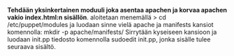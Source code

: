 **Tehdään yksinkertainen moduuli joka asentaa apachen ja
korvaa apachen vakio index.html:n sisällön**.
  aloitetaan menemällä > cd /etc/puppet/modules ja luodaan sinne vielä
apache ja manifests kansiot komennolla:
mkdir -p apache/manifests/
Sirrytään kyseiseen kansioon ja luodaan init.pp tiedosto
komennolla sudoedit init.pp, jonka sisälle tulee seuraava
sisältö. 
